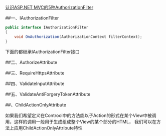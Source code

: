 ﻿[认识ASP.NET MVC的5种AuthorizationFilter ](http://www.cnblogs.com/artech/archive/2012/07/02/AuthorizationFilter.html)

##一、IAuthorizationFilter

``` C#
public interface IAuthorizationFilter
{    
    void OnAuthorization(AuthorizationContext filterContext);
}
```

下面的都继承IAuthorizationFilter接口

##二、AuthorizeAttribute

##三、RequireHttpsAttribute 

##四、ValidateInputAttribute


##五、ValidateAntiForgeryTokenAttribute

##、ChildActionOnlyAttribute

如果我们希望定义在Controol中的方法能以子Action的形式在某个View中被调用，这样的调用一般用于生成组成整个View的某个部分的HTML，
我们可以在方法上应用ChildActionOnlyAttribute特性
